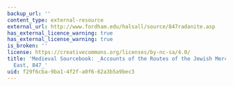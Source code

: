 ```yaml
---
backup_url: ''
content_type: external-resource
external_url: http://www.fordham.edu/halsall/source/847radanite.asp
has_external_licence_warning: true
has_external_license_warning: true
is_broken: ''
license: https://creativecommons.org/licenses/by-nc-sa/4.0/
title: 'Medieval Sourcebook: _Accounts of the Routes of the Jewish Merchants to the
  East, 847_'
uid: f29f6cba-9ba1-4f2f-a0f6-62a3b5a9bec3
---
```

